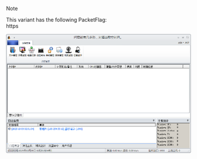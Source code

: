 > [!NOTE]  
> This variant has the following PacketFlag:  
> https  
  
![Screenshot](https://raw.githubusercontent.com/Cryakl/Ultimate-RAT-Collection/refs/heads/main/Gh0stRat/%e5%a4%9c%e3%80%81%e6%9c%aa%e7%9c%a0/Screenshot.png)
